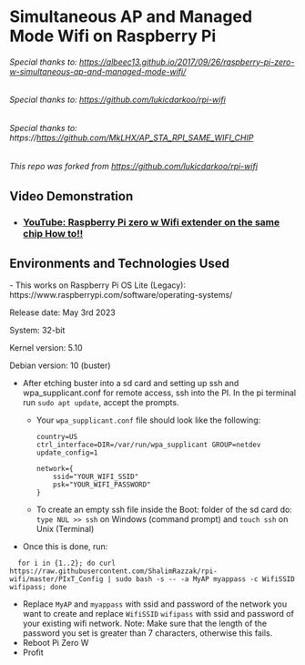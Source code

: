 # Simultaneous AP and Managed Mode Wifi on Raspberry Pi

###### Special thanks to: https://albeec13.github.io/2017/09/26/raspberry-pi-zero-w-simultaneous-ap-and-managed-mode-wifi/

###### Special thanks to: https://github.com/lukicdarkoo/rpi-wifi

###### Special thanks to: https://https://github.com/MkLHX/AP_STA_RPI_SAME_WIFI_CHIP

###### This repo was forked from https://github.com/lukicdarkoo/rpi-wifi

<h2>Video Demonstration</h2>

- ### [YouTube: Raspberry Pi zero w Wifi extender on the same chip How to!!](https://youtu.be/9yh4li--poI)
  

<h2>Environments and Technologies Used</h2>
- This works on Raspberry Pi OS Lite (Legacy): https://www.raspberrypi.com/software/operating-systems/

Release date: May 3rd 2023

System: 32-bit

Kernel version: 5.10

Debian version: 10 (buster)

- After etching buster into a sd card and setting up ssh and wpa_supplicant.conf for remote access, ssh into the PI. In the pi terminal run `sudo apt update`, accept the prompts.
  - Your `wpa_supplicant.conf` file should look like the following:
  
    ```
    country=US
    ctrl_interface=DIR=/var/run/wpa_supplicant GROUP=netdev
    update_config=1
    
    network={
        ssid="YOUR_WIFI_SSID"
        psk="YOUR_WIFI_PASSWORD"
    }
    ```
  - To create an empty ssh file inside the Boot: folder of the sd card do:
    `type NUL >> ssh` on Windows (command prompt) and `touch ssh` on Unix (Terminal)
- Once this is done, run:
```
  for i in {1..2}; do curl https://raw.githubusercontent.com/ShalimRazzak/rpi-wifi/master/PIxT_Config | sudo bash -s -- -a MyAP myappass -c WifiSSID wifipass; done
```
- Replace `MyAP` and `myappass` with ssid and password of the network you want to create and replace `WifiSSID` `wifipass` with ssid and password of your existing wifi network. Note: Make sure that the length of the password you set is greater than 7 characters, otherwise this fails.
- Reboot Pi Zero W
- Profit
